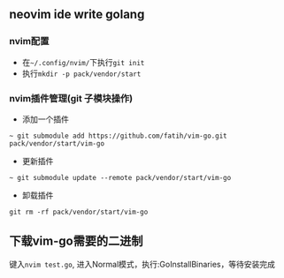 ## neovim ide write golang

### nvim配置
- 在`~/.config/nvim/`下执行`git init`
- 执行`mkdir -p pack/vendor/start`

### nvim插件管理(git 子模块操作)
- 添加一个插件
```shell
~ git submodule add https://github.com/fatih/vim-go.git pack/vendor/start/vim-go
```

- 更新插件
```shell
~ git submodule update --remote pack/vendor/start/vim-go
```

- 卸载插件
```shell
git rm -rf pack/vendor/start/vim-go
```

## 下载vim-go需要的二进制
键入`nvim test.go`, 进入Normal模式，执行:GoInstallBinaries，等待安装完成
